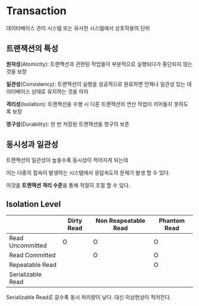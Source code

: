 # Transaction

데이터베이스 관리 시스템 또는 유사한 시스템에서 상호작용의 단위

## 트랜잭션의 특성

**원자성**(Atomicity): 트랜잭션과 관련된 작업들이 부분적으로 실행되다가 중단되지 않는 것을 보장

**일관성**(Consistency): 트랜잭션이 실행을 성공적으로 완료하면 언제나 일관성 있는 데이터베이스 상태로 유지하는 것을 의미

**격리성**(Isolation): 트랜잭션을 수행 시 다른 트랜잭션의 연산 작업이 끼어들지 못하도록 보장

**영구성**(Durability): 한 번 저장된 트랜잭션을 영구히 보존

## 동시성과 일관성

트랜잭션의 일관성이 높을수록 동시성이 적어지게 되는데&#x20;

이는 다중의 접속이 발생하는 시스템에서 응답속도의 문제가 발생 할 수 있다.

이것을 **트랜잭션 격리 수준**을 통해 적절히 조절 할 수 있다.



## Isolation Level

|                   | Dirty Read | Non Reapeatable Read | Phantom Read |
| ----------------- | ---------- | -------------------- | ------------ |
| Read Uncommitted  | O          | O                    | O            |
| Read Committed    |            | O                    | O            |
| Repeatable Read   |            |                      | O            |
| Serializable Read |            |                      |              |



Serializable Read로 갈수록 동시 처리량이 낮다. 대신 이상현상이 적어진다.
